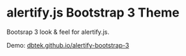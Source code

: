 alertify.js Bootstrap 3 Theme
=============================

Bootsrap 3 look & feel for alertify.js.

Demo: [dbtek.github.io/alertify-bootstrap-3](http://dbtek.github.io/alertify-bootstrap-3/)
